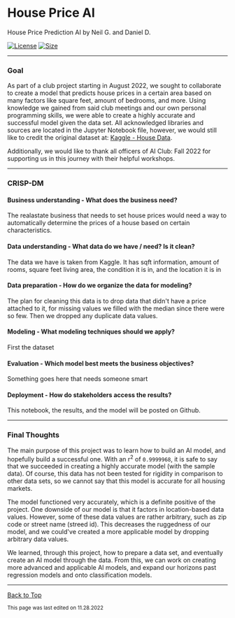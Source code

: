 # House Price AI

House Price Prediction AI by Neil G. and Daniel D.

[![License](https://img.shields.io/github/license/RandomKiddo/HousePriceAI)](https://www.gnu.org/licenses/agpl-3.0.en.html)
[![Size](https://img.shields.io/github/languages/code-size/RandomKiddo/HousePriceAI)](https://github.com/RandomKiddo/HousePriceAI/blob/master/Project.ipynb)
___

### Goal

As part of a club project starting in August 2022, we sought to collaborate to create a model that predicts house prices in a certain area based on many factors like square feet, amount of bedrooms, and more. Using knowledge we gained from said club meetings and our own personal programming skills, we were able to create a highly accurate and successful model given the data set. All acknowledged libraries and sources are located in the Jupyter Notebook file, however, we would still like to credit the original dataset at: [Kaggle - House Data](https://www.kaggle.com/datasets/shree1992/housedata).

Additionally, we would like to thank all officers of AI Club: Fall 2022 for supporting us in this journey with their helpful workshops. 

___

### CRISP-DM

#### Business understanding - What does the business need?

The realastate business that needs to set house prices would need a way to automatically
 determine the prices of a house based on certain characteristics.

#### Data understanding - What data do we have / need? Is it clean?

The data we have is taken from Kaggle. It has sqft information, amount of rooms, square feet living area, the condition it is in, and the location it is in

#### Data preparation - How do we organize the data for modeling?

The plan for cleaning this data is to drop data that didn't have a price attached to it, for missing values we filled with the median since there were so few. Then we dropped any duplicate data values.

#### Modeling - What modeling techniques should we apply?

First the dataset 

#### Evaluation - Which model best meets the business objectives?

Something goes here that needs someone smart

#### Deployment - How do stakeholders access the results?

This notebook, the results, and the model will be posted on Github. 

___

### Final Thoughts

The main purpose of this project was to learn how to build an AI model, and hopefully build a successful one. With an r<sup>2</sup> of `0.9999968`, it is safe to say that we succeeded in creating a highly accurate model (with the sample data). Of course, this data has not been tested for rigidity in comparison to other data sets, so we cannot say that this model is accurate for all housing markets. 

The model functioned very accurately, which is a definite positive of the project. One downside of our model is that it factors in location-based data values. However, some of these data values are rather arbitrary, such as zip code or street name (streed id). This decreases the ruggedness of our model, and we could've created a more applicable model by dropping arbitrary data values. 

We learned, through this project, how to prepare a data set, and eventually create an AI model through the data. From this, we can work on creating more advanced and applicable AI models, and expand our horizons past regression models and onto classification models.

___

[Back to Top](#house-price-ai)

<sub>This page was last edited on 11.28.2022</sub>


